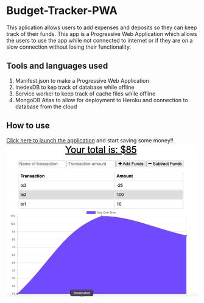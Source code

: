 # Budget-Tracker-PWA
This aplication allows users to add expenses and deposits so they can keep track of their funds. This app is a Progressive Web Application which allows the users to use the app while not connected to internet or if they are on a slow connection without losing their functionality.

## Tools and languages used
1. Manifest.json to make a Progressive Web Application
2. InedexDB to kep track of database while offline
3. Service worker to keep track of cache files while offline
4. MongoDB Atlas to allow for deployment to Heroku and connection to database from the cloud

## How to use
[Click here to launch the application](https://shrouded-retreat-70146.herokuapp.com/) and start saving some money!!
<img src="screenshot.png"/>
